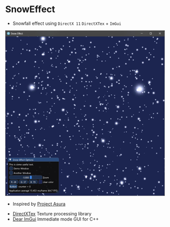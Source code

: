 # SnowEffect
* Snowfall effect using `DirectX 11` `DirectXTex` + `ImGui`

![shot1](https://github.com/ohkashi/SnowEffect/blob/master/snow-imgui.jpg)

* Inspired by [Project Asura](http://asura.iaigiri.com/OpenGL/gl20.html)  
- [DirectXTex](https://github.com/microsoft/DirectXTex) Texture processing library  
- [Dear ImGui](https://github.com/ocornut/imgui) Immediate mode GUI for C++  
